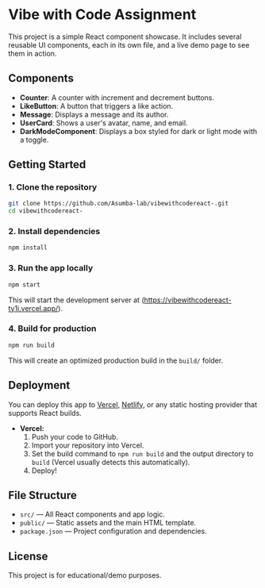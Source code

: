 # Vibe with Code Assignment

This project is a simple React component showcase. It includes several reusable UI components, each in its own file, and a live demo page to see them in action.

## Components

- **Counter**: A counter with increment and decrement buttons.
- **LikeButton**: A button that triggers a like action.
- **Message**: Displays a message and its author.
- **UserCard**: Shows a user's avatar, name, and email.
- **DarkModeComponent**: Displays a box styled for dark or light mode with a toggle.

## Getting Started

### 1. Clone the repository
```sh
git clone https://github.com/Asumba-lab/vibewithcodereact-.git
cd vibewithcodereact-
```

### 2. Install dependencies
```sh
npm install
```

### 3. Run the app locally
```sh
npm start
```
This will start the development server at (https://vibewithcodereact-ty1i.vercel.app/).

### 4. Build for production
```sh
npm run build
```
This will create an optimized production build in the `build/` folder.

## Deployment

You can deploy this app to [Vercel](https://vercel.com/), [Netlify](https://www.netlify.com/), or any static hosting provider that supports React builds.

- **Vercel:**
  1. Push your code to GitHub.
  2. Import your repository into Vercel.
  3. Set the build command to `npm run build` and the output directory to `build` (Vercel usually detects this automatically).
  4. Deploy!

## File Structure

- `src/` — All React components and app logic.
- `public/` — Static assets and the main HTML template.
- `package.json` — Project configuration and dependencies.

## License

This project is for educational/demo purposes. 
